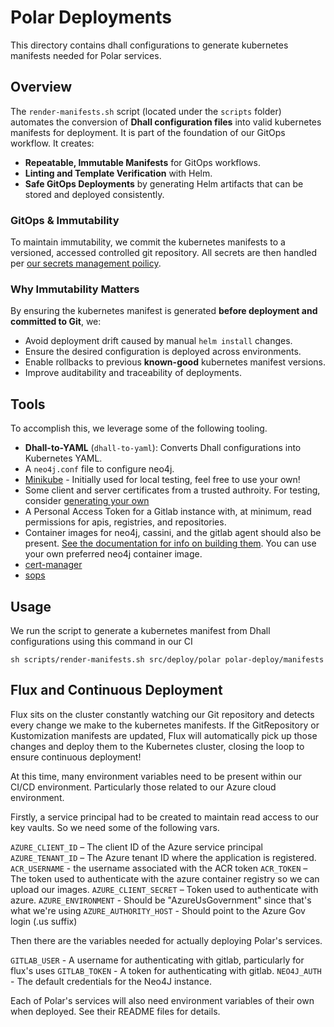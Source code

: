 # Polar Deployments

This directory contains dhall configurations to generate kubernetes manifests needed for Polar services.

## Overview
The `render-manifests.sh` script (located under the `scripts` folder) automates the conversion of **Dhall configuration files** into valid kubernetes manifests for deployment. It is part of the foundation of our GitOps workflow. It creates:
- **Repeatable, Immutable Manifests** for GitOps workflows.
- **Linting and Template Verification** with Helm.
- **Safe GitOps Deployments** by generating Helm artifacts that can be stored and deployed consistently.


### GitOps & Immutability
To maintain immutability, we commit the kubernetes manifests to a versioned, accessed controlled git repository. All secrets are then handled per [our secrets management poilicy](../../docs/architecture/secrets-management.md).

### Why Immutability Matters
By ensuring the kubernetes manifest is generated **before deployment and committed to Git**, we:
- Avoid deployment drift caused by manual `helm install` changes.
- Ensure the desired configuration is deployed across environments.
- Enable rollbacks to previous **known-good** kubernetes manifest versions.
- Improve auditability and traceability of deployments.

## Tools
To accomplish this, we leverage some of the following tooling.
- **Dhall-to-YAML** (`dhall-to-yaml`): Converts Dhall configurations into Kubernetes YAML.
- A `neo4j.conf` file to configure neo4j.
- [Minikube](https://minikube.sigs.k8s.io/docs/start/) - Initially used for local testing, feel free to use your own!
- Some client and server certificates from a trusted authroity. For testing, consider [generating your own](../agents/README.md)
- A Personal Access Token for a Gitlab instance with, at minimum, read permissions for apis, registries, and repositories.
- Container images for neo4j, cassini, and the gitlab agent should also be present. [See the documentation for info on building them](../agents/README.md). You can use your own preferred neo4j container image.
- [cert-manager ](https://cert-manager.io/docs/installation/)
- [sops](https://github.com/getsops/sops)

## Usage
We run the script to generate a kubernetes manifest from Dhall configurations using this command in our CI

  `sh scripts/render-manifests.sh src/deploy/polar polar-deploy/manifests`

## Flux and Continuous Deployment

Flux sits on the cluster constantly watching our Git repository and detects every change we make to the kubernetes manifests.
If the GitRepository or Kustomization manifests are updated, Flux will automatically pick up those changes and deploy them to the Kubernetes cluster, closing the loop to ensure continuous deployment!

At this time, many environment variables need to be present within our CI/CD environment. 
Particularly those related to our Azure cloud environment.

Firstly, a service principal had to be created to maintain read access to our key vaults. So we need some of the following vars.

`AZURE_CLIENT_ID` – The client ID of the Azure service principal
`AZURE_TENANT_ID` – The Azure tenant ID where the application is registered.
`ACR_USERNAME` - the username associated with the ACR token
`ACR_TOKEN` – The token used to authenticate with the azure container registry so we can upload our images.
`AZURE_CLIENT_SECRET` – Token used to authenticate with azure.
`AZURE_ENVIRONMENT` - Should be "AzureUsGovernment" since that's what we're using
`AZURE_AUTHORITY_HOST` - Should point to the Azure Gov login (.us suffix)

Then there are the variables needed for actually deploying Polar's services.

`GITLAB_USER` - A username for authenticating with gitlab, particularly for flux's uses
`GITLAB_TOKEN` - A token for authenticating with gitlab.
`NEO4J_AUTH` - The default credentials for the Neo4J instance.

Each of Polar's services will also need environment variables of their own when deployed. See their README files for details.
